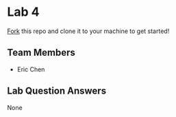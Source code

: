 # Lab 4
[Fork](https://docs.github.com/en/get-started/quickstart/fork-a-repo) this repo and clone it to your machine to get started!

## Team Members
- Eric Chen

## Lab Question Answers

None